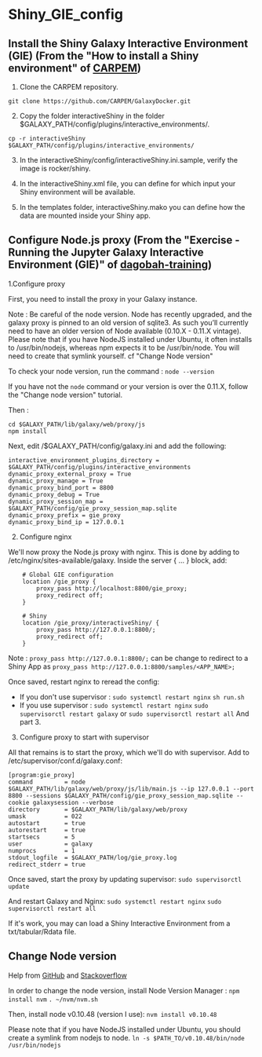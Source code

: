 Shiny_GIE_config
============================

Install the Shiny Galaxy Interactive Environment (GIE) (From the "How to install a Shiny environment" of [CARPEM](https://github.com/CARPEM/GalaxyDocker))
----------------------------------------------------------------------------------------------------------------------------------------------------------

1. Clone the CARPEM repository.

`git clone https://github.com/CARPEM/GalaxyDocker.git`

2. Copy the folder interactiveShiny in the folder $GALAXY\_PATH/config/plugins/interactive_environments/.

`cp -r interactiveShiny $GALAXY_PATH/config/plugins/interactive_environments/`

3. In the interactiveShiny/config/interactiveShiny.ini.sample, verify the image is rocker/shiny.

4. In the interactiveShiny.xml file, you can define for which input your Shiny environment will be available.

5. In the templates folder, interactiveShiny.mako you can define how the data are mounted inside your Shiny app.
<!--
6. To finish you need to add a cron job [docker-cron](https://github.com/cheyer/docker-cron) to your Galaxy container in order to preserve your resources. The Shiny app is not fully recognize by Galaxy and need to be clean as reported by ValentinChCloud. He proposed to use is [Shiny app](https://github.com/ValentinChCloud/shiny-GIE) which will exited the container after 60 secondes of inactivity. We wanted to add also a cron job to delete containers which are still present, until a better solution is found. You need to provide both the app name and the duration of the app. In our cases the Shiny app is killed after 300 seconds of activity.
-->

Configure Node.js proxy (From the "Exercise - Running the Jupyter Galaxy Interactive Environment (GIE)" of [dagobah-training](https://github.com/galaxyproject/dagobah-training/blob/2018-oslo/sessions/21-gie/ex1-jupyter.md))
---------------------------------------------------------------------------------------------------------------------------------------------------------------------------------------------------------------

1.Configure proxy

First, you need to install the proxy in your Galaxy instance.

Note : 	Be careful of the node version. 
	Node has recently upgraded, and the galaxy proxy is pinned to an old version of sqlite3. As such you’ll currently need to have an older version of Node available (0.10.X - 0.11.X vintage).
	Please note that if you have NodeJS installed under Ubuntu, it often installs to /usr/bin/nodejs, whereas npm expects it to be /usr/bin/node. You will need to create that symlink yourself.
	cf "Change Node version"


To check your node version, run the command :
`node --version`

If you have not the `node` command or your version is over the 0.11.X, follow the "Change node version" tutorial.

Then :
```
cd $GALAXY_PATH/lib/galaxy/web/proxy/js
npm install
```


Next, edit /$GALAXY_PATH/config/galaxy.ini and add the following:
```
interactive_environment_plugins_directory = $GALAXY_PATH/config/plugins/interactive_environments
dynamic_proxy_external_proxy = True
dynamic_proxy_manage = True
dynamic_proxy_bind_port = 8800
dynamic_proxy_debug = True
dynamic_proxy_session_map = $GALAXY_PATH/config/gie_proxy_session_map.sqlite
dynamic_proxy_prefix = gie_proxy
dynamic_proxy_bind_ip = 127.0.0.1
```

2. Configure nginx

We'll now proxy the Node.js proxy with nginx. This is done by adding to /etc/nginx/sites-available/galaxy. Inside the server { ... } block, add:
```
    # Global GIE configuration
    location /gie_proxy {
        proxy_pass http://localhost:8800/gie_proxy;
        proxy_redirect off;
    }

    # Shiny
    location /gie_proxy/interactiveShiny/ {
        proxy_pass http://127.0.0.1:8800/;
        proxy_redirect off;
    }
```

Note : `proxy_pass http://127.0.0.1:8800/;` can be change to redirect to a Shiny App as `proxy_pass http://127.0.0.1:8800/samples/<APP_NAME>;`

Once saved, restart nginx to reread the config:
- If you don't use supervisor :
`sudo systemctl restart nginx`
`sh run.sh`
- If you use supervisor :
`sudo systemctl restart nginx`
`sudo supervisorctl restart galaxy` or `sudo supervisorctl restart all`
And part 3.


3. Configure proxy to start with supervisor

All that remains is to start the proxy, which we'll do with supervisor. Add to /etc/supervisor/conf.d/galaxy.conf:
```
[program:gie_proxy]
command         = node $GALAXY_PATH/lib/galaxy/web/proxy/js/lib/main.js --ip 127.0.0.1 --port 8800 --sessions $GALAXY_PATH/config/gie_proxy_session_map.sqlite --cookie galaxysession --verbose
directory       = $GALAXY_PATH/lib/galaxy/web/proxy
umask           = 022
autostart       = true
autorestart     = true
startsecs       = 5
user            = galaxy
numprocs        = 1
stdout_logfile  = $GALAXY_PATH/log/gie_proxy.log
redirect_stderr = true
```
Once saved, start the proxy by updating supervisor:
`sudo supervisorctl update`

And restart Galaxy and Nginx:
`sudo systemctl restart nginx`
`sudo supervisorctl restart all`


If it's work, you may can load a Shiny Interactive Environment from a txt/tabular/Rdata file.



Change Node version
-------------------
Help from [GitHub](https://github.com/creationix/nvm/blob/master/README.md#installation) and [Stackoverflow](https://stackoverflow.com/questions/9755841/how-can-i-change-the-version-of-npm-using-nvm)

In order to change the node version, install Node Version Manager :
`npm install nvm`
`. ~/nvm/nvm.sh`

Then, install node v0.10.48 (version I use):
`nvm install v0.10.48`
<!--`nvm use v0.10.48`-->

Please note that if you have NodeJS installed under Ubuntu, you should create a symlink from nodejs to node.
`ln -s $PATH_TO/v0.10.48/bin/node /usr/bin/nodejs`


